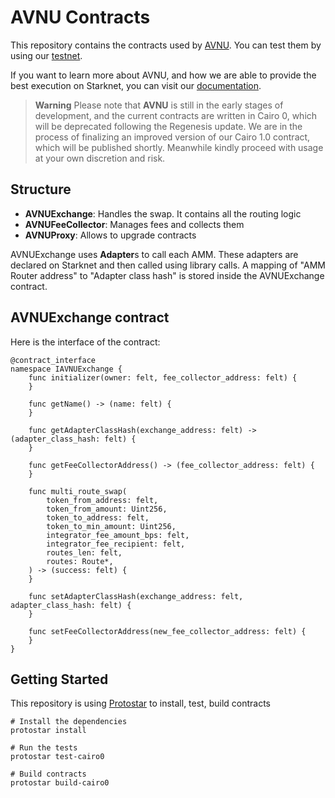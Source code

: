 # AVNU Contracts

This repository contains the contracts used by [AVNU](https://www.avnu.fi/). You can test them by using our [testnet](https://app.avnu.fi/).

If you want to learn more about AVNU, and how we are able to provide the best execution on Starknet, you can visit our [documentation](https://doc.avnu.fi/).


> **Warning**
> Please note that **AVNU** is still in the early stages of development, and the current contracts are written in Cairo 0, which will be deprecated following the Regenesis update. We are in the process of finalizing an improved version of our Cairo 1.0 contract, which will be published shortly. Meanwhile kindly proceed with usage at your own discretion and risk.

## Structure

- **AVNUExchange**: Handles the swap. It contains all the routing logic
- **AVNUFeeCollector**: Manages fees and collects them
- **AVNUProxy**: Allows to upgrade contracts

AVNUExchange uses **Adapter**s to call each AMM. 
These adapters are declared on Starknet and then called using library calls.
A mapping of "AMM Router address" to "Adapter class hash" is stored inside the AVNUExchange contract.

## AVNUExchange contract

Here is the interface of the contract: 

```
@contract_interface
namespace IAVNUExchange {
    func initializer(owner: felt, fee_collector_address: felt) {
    }

    func getName() -> (name: felt) {
    }

    func getAdapterClassHash(exchange_address: felt) -> (adapter_class_hash: felt) {
    }

    func getFeeCollectorAddress() -> (fee_collector_address: felt) {
    }

    func multi_route_swap(
        token_from_address: felt,
        token_from_amount: Uint256,
        token_to_address: felt,
        token_to_min_amount: Uint256,
        integrator_fee_amount_bps: felt,
        integrator_fee_recipient: felt,
        routes_len: felt,
        routes: Route*,
    ) -> (success: felt) {
    }

    func setAdapterClassHash(exchange_address: felt, adapter_class_hash: felt) {
    }

    func setFeeCollectorAddress(new_fee_collector_address: felt) {
    }
}
```

## Getting Started

This repository is using [Protostar](https://docs.swmansion.com/protostar/) to install, test, build contracts

```shell
# Install the dependencies
protostar install

# Run the tests
protostar test-cairo0

# Build contracts
protostar build-cairo0
```
